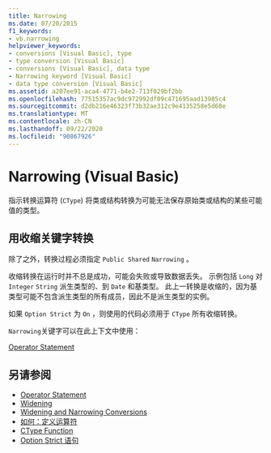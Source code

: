 ```yaml
---
title: Narrowing
ms.date: 07/20/2015
f1_keywords:
- vb.narrowing
helpviewer_keywords:
- conversions [Visual Basic], type
- type conversion [Visual Basic]
- conversions [Visual Basic], data type
- Narrowing keyword [Visual Basic]
- data type conversion [Visual Basic]
ms.assetid: a207ee91-aca4-4771-b4e2-713f029bf2bb
ms.openlocfilehash: 77515357ac9dc972992df09c471695aad13985c4
ms.sourcegitcommit: d2db216e46323f73b32ae312c9e4135258e5d68e
ms.translationtype: MT
ms.contentlocale: zh-CN
ms.lasthandoff: 09/22/2020
ms.locfileid: "90867926"
---
```

# <a name="narrowing-visual-basic"></a>Narrowing (Visual Basic)

指示转换运算符 (`CType`) 将类或结构转换为可能无法保存原始类或结构的某些可能值的类型。  
  
## <a name="converting-with-the-narrowing-keyword"></a>用收缩关键字转换  

 除了之外，转换过程必须指定 `Public Shared` `Narrowing` 。  
  
 收缩转换在运行时并不总是成功，可能会失败或导致数据丢失。 示例包括 `Long` 对 `Integer` `String` 派生类型的、到 `Date` 和基类型。 此上一转换是收缩的，因为基类型可能不包含派生类型的所有成员，因此不是派生类型的实例。  
  
 如果 `Option Strict` 为 `On` ，则使用的代码必须用于 `CType` 所有收缩转换。  
  
 `Narrowing`关键字可以在此上下文中使用：  
  
 [Operator Statement](../statements/operator-statement.md)  
  
## <a name="see-also"></a>另请参阅

- [Operator Statement](../statements/operator-statement.md)
- [Widening](widening.md)
- [Widening and Narrowing Conversions](../../programming-guide/language-features/data-types/widening-and-narrowing-conversions.md)
- [如何：定义运算符](../../programming-guide/language-features/procedures/how-to-define-an-operator.md)
- [CType Function](../functions/ctype-function.md)
- [Option Strict 语句](../statements/option-strict-statement.md)
